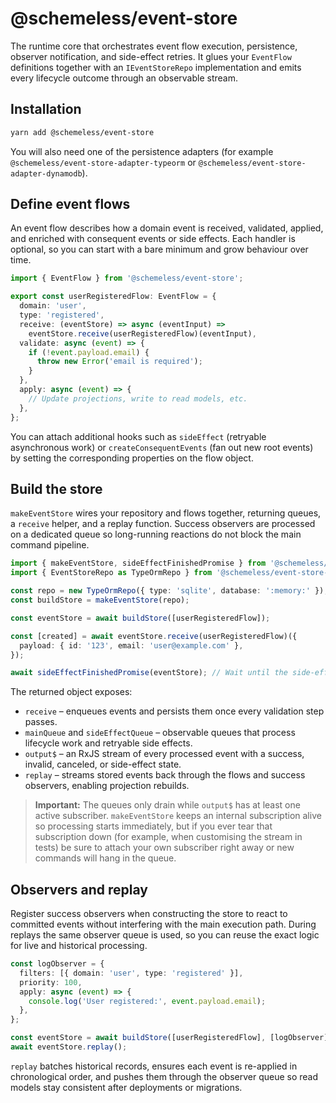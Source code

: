 # @schemeless/event-store

The runtime core that orchestrates event flow execution, persistence, observer notification, and side-effect retries. It glues your `EventFlow` definitions together with an `IEventStoreRepo` implementation and emits every lifecycle outcome through an observable stream.

## Installation

```bash
yarn add @schemeless/event-store
```

You will also need one of the persistence adapters (for example `@schemeless/event-store-adapter-typeorm` or `@schemeless/event-store-adapter-dynamodb`).

## Define event flows

An event flow describes how a domain event is received, validated, applied, and enriched with consequent events or side effects. Each handler is optional, so you can start with a bare minimum and grow behaviour over time.

```ts
import { EventFlow } from '@schemeless/event-store';

export const userRegisteredFlow: EventFlow = {
  domain: 'user',
  type: 'registered',
  receive: (eventStore) => async (eventInput) =>
    eventStore.receive(userRegisteredFlow)(eventInput),
  validate: async (event) => {
    if (!event.payload.email) {
      throw new Error('email is required');
    }
  },
  apply: async (event) => {
    // Update projections, write to read models, etc.
  },
};
```

You can attach additional hooks such as `sideEffect` (retryable asynchronous work) or `createConsequentEvents` (fan out new root events) by setting the corresponding properties on the flow object.

## Build the store

`makeEventStore` wires your repository and flows together, returning queues, a `receive` helper, and a replay function. Success observers are processed on a dedicated queue so long-running reactions do not block the main command pipeline.

```ts
import { makeEventStore, sideEffectFinishedPromise } from '@schemeless/event-store';
import { EventStoreRepo as TypeOrmRepo } from '@schemeless/event-store-adapter-typeorm';

const repo = new TypeOrmRepo({ type: 'sqlite', database: ':memory:' });
const buildStore = makeEventStore(repo);

const eventStore = await buildStore([userRegisteredFlow]);

const [created] = await eventStore.receive(userRegisteredFlow)({
  payload: { id: '123', email: 'user@example.com' },
});

await sideEffectFinishedPromise(eventStore); // Wait until the side-effect queue drains.
```

The returned object exposes:

- `receive` – enqueues events and persists them once every validation step passes.
- `mainQueue` and `sideEffectQueue` – observable queues that process lifecycle work and retryable side effects.
- `output$` – an RxJS stream of every processed event with a success, invalid, canceled, or side-effect state.
- `replay` – streams stored events back through the flows and success observers, enabling projection rebuilds.

> **Important:** The queues only drain while `output$` has at least one active subscriber. `makeEventStore` keeps an internal subscription alive so processing starts immediately, but if you ever tear that subscription down (for example, when customising the stream in tests) be sure to attach your own subscriber right away or new commands will hang in the queue.

## Observers and replay

Register success observers when constructing the store to react to committed events without interfering with the main execution path. During replays the same observer queue is used, so you can reuse the exact logic for live and historical processing.

```ts
const logObserver = {
  filters: [{ domain: 'user', type: 'registered' }],
  priority: 100,
  apply: async (event) => {
    console.log('User registered:', event.payload.email);
  },
};

const eventStore = await buildStore([userRegisteredFlow], [logObserver]);
await eventStore.replay();
```

`replay` batches historical records, ensures each event is re-applied in chronological order, and pushes them through the observer queue so read models stay consistent after deployments or migrations.
